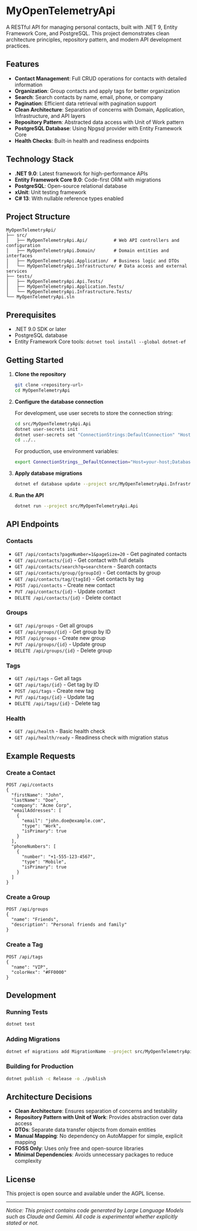 ﻿# MyOpenTelemetryApi

A RESTful API for managing personal contacts, built with .NET 9, Entity Framework Core, and PostgreSQL. This project demonstrates clean architecture principles, repository pattern, and modern API development practices.

## Features

- **Contact Management**: Full CRUD operations for contacts with detailed information
- **Organization**: Group contacts and apply tags for better organization
- **Search**: Search contacts by name, email, phone, or company
- **Pagination**: Efficient data retrieval with pagination support
- **Clean Architecture**: Separation of concerns with Domain, Application, Infrastructure, and API layers
- **Repository Pattern**: Abstracted data access with Unit of Work pattern
- **PostgreSQL Database**: Using Npgsql provider with Entity Framework Core
- **Health Checks**: Built-in health and readiness endpoints

## Technology Stack

- **.NET 9.0**: Latest framework for high-performance APIs
- **Entity Framework Core 9.0**: Code-first ORM with migrations
- **PostgreSQL**: Open-source relational database
- **xUnit**: Unit testing framework
- **C# 13**: With nullable reference types enabled

## Project Structure

```
MyOpenTelemetryApi/
├── src/
│   ├── MyOpenTelemetryApi.Api/          # Web API controllers and configuration
│   ├── MyOpenTelemetryApi.Domain/       # Domain entities and interfaces
│   ├── MyOpenTelemetryApi.Application/  # Business logic and DTOs
│   └── MyOpenTelemetryApi.Infrastructure/ # Data access and external services
├── tests/
│   ├── MyOpenTelemetryApi.Api.Tests/
│   ├── MyOpenTelemetryApi.Application.Tests/
│   └── MyOpenTelemetryApi.Infrastructure.Tests/
└── MyOpenTelemetryApi.sln
```

## Prerequisites

- .NET 9.0 SDK or later
- PostgreSQL database
- Entity Framework Core tools: `dotnet tool install --global dotnet-ef`

## Getting Started

1. **Clone the repository**
   ```bash
   git clone <repository-url>
   cd MyOpenTelemetryApi
   ```

2. **Configure the database connection**
   
   For development, use user secrets to store the connection string:
   ```bash
   cd src/MyOpenTelemetryApi.Api
   dotnet user-secrets init
   dotnet user-secrets set "ConnectionStrings:DefaultConnection" "Host=your-host;Database=your-db;Username=your-user;Password=your-password;SSL Mode=Require"
   cd ../..
   ```
   
   For production, use environment variables:
   ```bash
   export ConnectionStrings__DefaultConnection="Host=your-host;Database=your-db;Username=your-user;Password=your-password;SSL Mode=Require"
   ```

3. **Apply database migrations**
   ```bash
   dotnet ef database update --project src/MyOpenTelemetryApi.Infrastructure --startup-project src/MyOpenTelemetryApi.Api
   ```

4. **Run the API**
   ```bash
   dotnet run --project src/MyOpenTelemetryApi.Api
   ```

## API Endpoints

### Contacts
- `GET /api/contacts?pageNumber=1&pageSize=20` - Get paginated contacts
- `GET /api/contacts/{id}` - Get contact with full details
- `GET /api/contacts/search?q=searchterm` - Search contacts
- `GET /api/contacts/group/{groupId}` - Get contacts by group
- `GET /api/contacts/tag/{tagId}` - Get contacts by tag
- `POST /api/contacts` - Create new contact
- `PUT /api/contacts/{id}` - Update contact
- `DELETE /api/contacts/{id}` - Delete contact

### Groups
- `GET /api/groups` - Get all groups
- `GET /api/groups/{id}` - Get group by ID
- `POST /api/groups` - Create new group
- `PUT /api/groups/{id}` - Update group
- `DELETE /api/groups/{id}` - Delete group

### Tags
- `GET /api/tags` - Get all tags
- `GET /api/tags/{id}` - Get tag by ID
- `POST /api/tags` - Create new tag
- `PUT /api/tags/{id}` - Update tag
- `DELETE /api/tags/{id}` - Delete tag

### Health
- `GET /api/health` - Basic health check
- `GET /api/health/ready` - Readiness check with migration status

## Example Requests

### Create a Contact
```http
POST /api/contacts
{
  "firstName": "John",
  "lastName": "Doe",
  "company": "Acme Corp",
  "emailAddresses": [
    {
      "email": "john.doe@example.com",
      "type": "Work",
      "isPrimary": true
    }
  ],
  "phoneNumbers": [
    {
      "number": "+1-555-123-4567",
      "type": "Mobile",
      "isPrimary": true
    }
  ]
}
```

### Create a Group
```http
POST /api/groups
{
  "name": "Friends",
  "description": "Personal friends and family"
}
```

### Create a Tag
```http
POST /api/tags
{
  "name": "VIP",
  "colorHex": "#FF0000"
}
```

## Development

### Running Tests
```bash
dotnet test
```

### Adding Migrations
```bash
dotnet ef migrations add MigrationName --project src/MyOpenTelemetryApi.Infrastructure --startup-project src/MyOpenTelemetryApi.Api --output-dir Data/Migrations
```

### Building for Production
```bash
dotnet publish -c Release -o ./publish
```

## Architecture Decisions

- **Clean Architecture**: Ensures separation of concerns and testability
- **Repository Pattern with Unit of Work**: Provides abstraction over data access
- **DTOs**: Separate data transfer objects from domain entities
- **Manual Mapping**: No dependency on AutoMapper for simple, explicit mapping
- **FOSS Only**: Uses only free and open-source libraries
- **Minimal Dependencies**: Avoids unnecessary packages to reduce complexity

## License
This project is open source and available under the AGPL license.

---
*Notice: This project contains code generated by Large Language Models such as Claude and Gemini. All code is experimental whether explicitly stated or not.*
